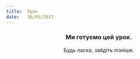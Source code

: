 ```yaml
---
title:  Урок
date:   16/05/2017
---
```


### <center>Ми готуємо цей урок.</center>
<center>Будь ласка, зайдіть пізніше.</center>
